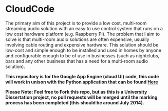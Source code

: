 CloudCode
=========

The primary aim of this project is to provide a low cost, multi-room streaming audio solution with an easy to use control system that runs on a low cost hardware platform (e.g. Raspberry Pi). The problem that I aim to solve is that multi-room audio solutions are often expensive, usually involving cable routing and expensive hardware. This solution should be low-cost and simple enough to be installed and used in homes by anyone and configurable enough to be of use in businesses (such as nightclubs, bars and any other business that has a need for a multi-room audio solution).


__This repository is for the Google App Engine (cloud UI) code, this code will work in unison with the Python application that can be found [Here](http://github.com/PiSync/PiCode)__


__Please Note: Feel free to Fork this repo, but as this is a University Dissertation project, no pull requests will be merged until the marking process has been completed (this should be around July 2014).__
